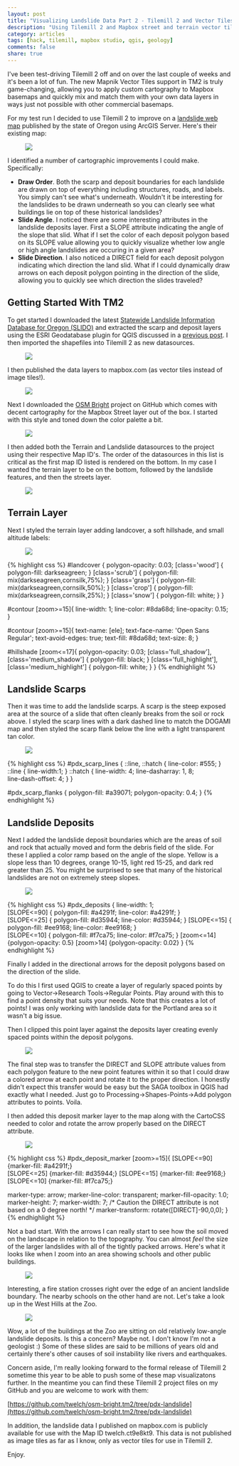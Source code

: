 ```yaml
---
layout: post
title: "Visualizing Landslide Data Part 2 - Tilemill 2 and Vector Tiles"
description: "Using Tilemill 2 and Mapbox street and terrain vector tile layers to visualize landslide data"
category: articles
tags: [hack, tilemill, mapbox studio, qgis, geology]
comments: false
share: true
---
```


I've been test-driving Tilemill 2 off and on over the last couple of weeks and it's been a lot of fun.  The new Mapnik Vector Tiles support in TM2 is truly game-changing, allowing you to apply custom cartography to Mapbox basemaps and quickly mix and match them with your own data layers in ways just not possible with other commercial basemaps.  

For my test run I decided to use Tilemill 2 to improve on a [landslide web map](http://www.oregongeology.org/slido/index.html) published by the state of Oregon using ArcGIS Server.  Here's their existing map:

<figure>
    <a href="/images/posts/slidetm2/dogamimap.png"><img src="/images/posts/slidetm2/dogamimap.png"></a>
</figure>

I identified a number of cartographic improvements I could make.  Specifically:

   * __Draw Order__. Both the scarp and deposit boundaries for each landslide are drawn on top of everything including structures, roads, and labels.  You simply can't see what's underneath.  Wouldn't it be interesting for the landslides to be drawn underneath so you can clearly see what buildings lie on top of these historical landslides?
   * __Slide Angle__. I noticed there are some interesting attributes in the landslide deposits layer.  First a SLOPE attribute indicating the angle of the slope that slid.  What if I set the color of each deposit polygon based on its SLOPE value allowing you to quickly visualize whether low angle or high angle landslides are occuring in a given area?
   * __Slide Direction__. I also noticed a DIRECT field for each deposit polygon indicating which direction the land slid.  What if I could dynamically draw arrows on each deposit polygon pointing in the direction of the slide, allowing you to quickly see which direction the slides traveled?

## Getting Started With TM2

To get started I downloaded the latest [Statewide Landslide Information Database for Oregon (SLIDO)](http://www.oregongeology.org/sub/slido/index.htm) and extracted the scarp and deposit layers using the ESRI Geodatabase plugin for QGIS discussed in a [previous post](/articles/visualizing-landslide-data/).  I then imported the shapefiles into Tilemill 2 as new datasources.  

<figure>
    <a href="/images/posts/slidetm2/load_datasource.png"><img src="/images/posts/slidetm2/load_datasource.png"></a>
</figure>

I then published the data layers to mapbox.com (as vector tiles instead of image tiles!).

<figure>
    <a href="/images/posts/slidetm2/remote_upload.png"><img src="/images/posts/slidetm2/remote_upload.png"></a>
</figure>

Next I downloaded the [OSM Bright](https://github.com/mapbox/osm-bright.tm2) project on GitHub which comes with decent cartography for the Mapbox Street layer out of the box.  I started with this style and toned down the color palette a bit.

<figure>
    <a href="/images/posts/slidetm2/streets.png"><img src="/images/posts/slidetm2/streets.png"></a>
</figure>

I then added both the Terrain and Landslide datasources to the project using their respective Map ID's.  The order of the datasources in this list is critical as the first map ID listed is rendered on the bottom.  In my case I wanted the terrain layer to be on the bottom, followed by the landslide features, and then the streets layer.

<figure>
    <a href="/images/posts/slidetm2/remote1.png"><img src="/images/posts/slidetm2/remote1.png"></a>
</figure>

## Terrain Layer

Next I styled the terrain layer adding landcover, a soft hillshade, and small altitude labels:

<figure>
    <a href="/images/posts/slidetm2/hillshade.png"><img src="/images/posts/slidetm2/hillshade.png"></a>
</figure>

{% highlight css %}
#landcover {
  polygon-opacity:  0.03;
  [class='wood'] { polygon-fill: darkseagreen; }
  [class='scrub'] { polygon-fill: mix(darkseagreen,cornsilk,75%); }
  [class='grass'] { polygon-fill: mix(darkseagreen,cornsilk,50%); }
  [class='crop'] { polygon-fill: mix(darkseagreen,cornsilk,25%); }
  [class='snow'] { polygon-fill: white; }
}

#contour [zoom>=15]{
  line-width: 1;
  line-color:  #8da68d;
  line-opacity:  0.15;
}

#contour [zoom>=15]{
  text-name: [ele];
  text-face-name: 'Open Sans Regular';
  text-avoid-edges: true;
  text-fill: #8da68d;
  text-size: 8;
}

#hillshade [zoom<=17]{
  polygon-opacity: 0.03;
  [class='full_shadow'], [class='medium_shadow'] {
    polygon-fill: black;
  }
  [class='full_highlight'], [class='medium_highlight'] {
    polygon-fill: white;
  }
}
{% endhighlight %}

## Landslide Scarps

Then it was time to add the landslide scarps.  A scarp is the steep exposed area at the source of a slide that often cleanly breaks from the soil or rock above.  I styled the scarp lines with a dark dashed line to match the DOGAMI map and then styled the scarp flank below the line with a light transparent tan color.

<figure>
    <a href="/images/posts/slidetm2/scarp.png"><img src="/images/posts/slidetm2/scarp.png"></a>
</figure>

{% highlight css %}
#pdx_scarp_lines {
  ::line, ::hatch { line-color: #555; }
  ::line { line-width:1; }
  ::hatch {
    line-width: 4;
    line-dasharray: 1, 8;  
    line-dash-offset: 4;
  }
}

#pdx_scarp_flanks {
  polygon-fill:  #a39071;
  polygon-opacity: 0.4;
}
{% endhighlight %}

## Landslide Deposits

Next I added the landslide deposit boundaries which are the areas of soil and rock that actually moved and form the debris field of the slide.  For these I applied a color ramp based on the angle of the slope.  Yellow is a slope less than 10 degrees, orange 10-15, light red 15-25, and dark red greater than 25.  You might be surprised to see that many of the historical landslides are not on extremely steep slopes.

<figure>
    <a href="/images/posts/slidetm2/deposit.png"><img src="/images/posts/slidetm2/deposit.png"></a>
</figure>

{% highlight css %}
#pdx_deposits {
  line-width: 1;    
  [SLOPE<=90] {
    polygon-fill: #a4291f; 
    line-color: #a4291f; 
  }  
  [SLOPE<=25] {
    polygon-fill: #d35944; 
    line-color: #d35944; 
  }
  [SLOPE<=15] {
    polygon-fill: #ee9168; 
    line-color: #ee9168; 
  }  
  [SLOPE<=10] {
    polygon-fill: #f7ca75; 
    line-color: #f7ca75; 
  } 
  [zoom<=14] {polygon-opacity: 0.5}
  [zoom>14] {polygon-opacity: 0.02}
}
{% endhighlight %}

Finally I added in the directional arrows for the deposit polygons based on the direction of the slide.  

To do this I first used QGIS to create a layer of regularly spaced points by going to Vector->Research Tools->Regular Points.  Play around with this to find a point density that suits your needs.  Note that this creates a lot of points!  I was only working with landslide data for the Portland area so it wasn't a big issue.

Then I clipped this point layer against the deposits layer creating evenly spaced points within the deposit polygons.

<figure>
    <a href="/images/posts/slidetm2/dots.png"><img src="/images/posts/slidetm2/dots.png"></a>
</figure>

The final step was to transfer the DIRECT and SLOPE attribute values from each polygon feature to the new point features within it so that I could draw a colored arrow at each point and rotate it to the proper direction.  I honestly didn't expect this transfer would be easy but the SAGA toolbox in QGIS had exactly what I needed.  Just go to Processing->Shapes-Points->Add polygon attributes to points.  Voila.

I then added this deposit marker layer to the map along with the CartoCSS needed to color and rotate the arrow properly based on the DIRECT attribute.

<figure>
    <a href="/images/posts/slidetm2/deposit_arrow.png"><img src="/images/posts/slidetm2/deposit_arrow.png"></a>
</figure>

{% highlight css %}
#pdx_deposit_marker [zoom>=15]{
  [SLOPE<=90] {marker-fill: #a4291f;}  
  [SLOPE<=25] {marker-fill: #d35944;}
  [SLOPE<=15] {marker-fill: #ee9168;}
  [SLOPE<=10] {marker-fill: #f7ca75;}  

  marker-type: arrow;
  marker-line-color:  transparent;
  marker-fill-opacity: 1.0;
  marker-height: 7;
  marker-width: 7;
  /* Caution the DIRECT attribute is not based on a 0 degree north! */
  marker-transform: rotate([DIRECT]-90,0,0);
}
{% endhighlight %}

Not a bad start.  With the arrows I can really start to see how the soil moved on the landscape in relation to the topography.  You can almost *feel* the size of the larger landslides with all of the tightly packed arrows.  Here's what it looks like when I zoom into an area showing schools and other public buildings.

<figure>
    <a href="/images/posts/slidetm2/deposit_school.png"><img src="/images/posts/slidetm2/deposit_school.png"></a>
</figure>

Interesting, a fire station crosses right over the edge of an ancient landslide boundary.  The nearby schools on the other hand are not.  Let's take a look up in the West Hills at the Zoo.

<figure>
    <a href="/images/posts/slidetm2/zoo.png"><img src="/images/posts/slidetm2/zoo.png"></a>
</figure>

Wow, a lot of the buildings at the Zoo are sitting on old relatively low-angle landslide deposits.  Is this a concern?  Maybe not.  I don't know I'm not a geologist :) Some of these slides are said to be millions of years old and certainly there's other causes of soil instability like rivers and earthquakes.

Concern aside, I'm really looking forward to the formal release of Tilemill 2 sometime this year to be able to push some of these map visualizatons further.  In the meantime you can find these Tilemill 2 project files on my GitHub and you are welcome to work with them:

[https://github.com/twelch/osm-bright.tm2/tree/pdx-landslide](https://github.com/twelch/osm-bright.tm2/tree/pdx-landslide)

In addition, the landslide data I published on mapbox.com is publicly available for use with the Map ID twelch.ct9e8kt9.  This data is not published as image tiles as far as I know, only as vector tiles for use in Tilemill 2.

Enjoy.